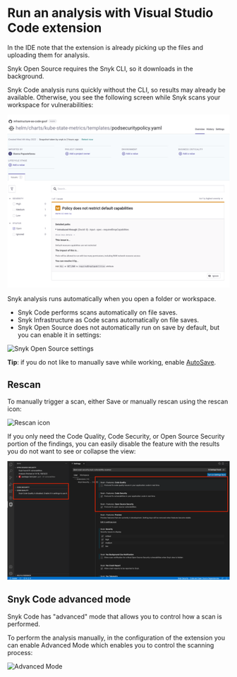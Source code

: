# Run an analysis with Visual Studio Code extension

In the IDE note that the extension is already picking up the files and uploading them for analysis.

Snyk Open Source requires the Snyk CLI, so it downloads in the background.

Snyk Code analysis runs quickly without the CLI, so results may already be available. Otherwise, you see the following screen while Snyk scans your workspace for vulnerabilities:

![Snyk Code scan](<../../.gitbook/assets/image (134) (1) (1) (1) (1) (1) (1) (1).png>)

Snyk analysis runs automatically when you open a folder or workspace.

* Snyk Code performs scans automatically on file saves.
* Snyk Infrastructure as Code scans automatically on file saves.
* Snyk Open Source does not automatically run on save by default, but you can enable it in settings:

![Snyk Open Source settings](<../../.gitbook/assets/image (143) (1) (1) (1) (1) (1) (1) (1) (1) (1) (1) (1) (1) (1) (1) (1) (1) (1) (1) (1) (1) (1) (1) (1) (1) (1) (2).png>)

**Tip**: if you do not like to manually save while working, enable [AutoSave](https://code.visualstudio.com/docs/editor/codebasics#\_save-auto-save).

## Rescan

To manually trigger a scan, either Save or manually rescan using the rescan icon:

![Rescan icon](<../../.gitbook/assets/image (120) (1) (1) (1) (1).png>)

If you only need the Code Quality, Code Security, or Open Source Security portion of the findings, you can easily disable the feature with the results you do not want to see or collapse the view:

![Configure Features view](../../.gitbook/assets/configure-features.png)

## Snyk Code advanced mode

Snyk Code has "advanced" mode that allows you to control how a scan is performed.

To perform the analysis manually, in the configuration of the extension you can enable Advanced Mode which enables you to control the scanning process:

![Advanced Mode](../../.gitbook/assets/run-analysis\_advanced-mode.png)

##

